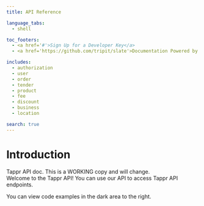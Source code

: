 ```yaml
---
title: API Reference

language_tabs:
  - shell

toc_footers:
  - <a href='#'>Sign Up for a Developer Key</a>
  - <a href='https://github.com/tripit/slate'>Documentation Powered by Slate</a>

includes:
  - authorization
  - user
  - order
  - tender
  - product
  - fee
  - discount
  - business
  - location

search: true
---
```

# Introduction

<aside class="notice">Tappr API doc. This is a WORKING copy and will change.</aside>
Welcome to the Tappr API! You can use our API to access Tappr API endpoints.

You can view code examples in the dark area to the right.
